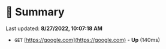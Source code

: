 # 📖 Summary
Last updated: **8/27/2022, 10:07:18 AM**

- `GET` [https://google.com](https://google.com) - **Up** (140ms)
